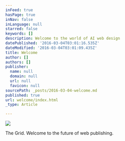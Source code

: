 ```yaml
---
inFeed: true
hasPage: true
inNav: false
inLanguage: null
starred: false
keywords: []
description: Welcome to the world of AI web design
datePublished: '2016-03-04T03:01:16.535Z'
dateModified: '2016-03-04T03:01:09.435Z'
title: Welcome
author: []
authors: []
publisher:
  name: null
  domain: null
  url: null
  favicon: null
sourcePath: _posts/2016-03-04-welcome.md
published: true
url: welcome/index.html
_type: Article

---
```

![](https://the-grid-user-content.s3-us-west-2.amazonaws.com/d5e049ac-2881-4618-9eb2-43bc35b74599.png)

The Grid. Welcome to the future of web publishing.